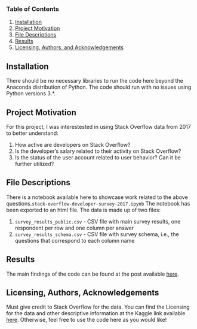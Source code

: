 
### Table of Contents

1. [Installation](#installation)
2. [Project Motivation](#motivation)
3. [File Descriptions](#files)
4. [Results](#results)
5. [Licensing, Authors, and Acknowledgements](#licensing)

## Installation <a name="installation"></a>

There should be no necessary libraries to run the code here beyond the Anaconda distribution of Python.  The code should run with no issues using Python versions 3.*.

## Project Motivation<a name="motivation"></a>

For this project, I was interestested in using Stack Overflow data from 2017 to better understand:

1. How active are developers on Stack Overflow?
2. Is the developer’s salary related to their activity on Stack Overflow?
3. Is the status of the user account related to user behavior? Can it be further utilized?


## File Descriptions <a name="files"></a>

There is a notebook available here to showcase work related to the above questions.`stack-overflow-developer-survey-2017.ipynb` The notebook has been exported to an html file.
The data is made up of two files: 
1. `survey_results_public.csv` - CSV file with main survey results, one respondent per row and one column per answer
2. `survey_results_schema.csv` - CSV file with survey schema, i.e., the questions that correspond to each column name

## Results<a name="results"></a>

The main findings of the code can be found at the post available [here](https://medium.com/@l41498946/can-we-guess-that-developers-who-are-more-active-on-stackoverflow-earn-more-72d52fce94f6).

## Licensing, Authors, Acknowledgements<a name="licensing"></a>

Must give credit to Stack Overflow for the data.  You can find the Licensing for the data and other descriptive information at the Kaggle link available [here](https://www.kaggle.com/stackoverflow/so-survey-2017/data).  Otherwise, feel free to use the code here as you would like! 

